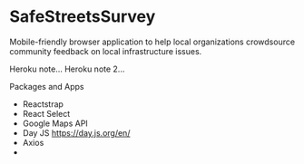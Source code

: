 # SafeStreetsSurvey
Mobile-friendly browser application to help local organizations crowdsource community feedback on local infrastructure issues.


Heroku note...
Heroku note 2...


Packages and Apps
- Reactstrap
- React Select
- Google Maps API
- Day JS https://day.js.org/en/
- Axios
- 